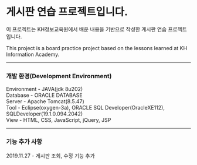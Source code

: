 # 게시판 연습 프로젝트입니다.

이 프로젝트는 KH정보교육원에서 배운 내용을 기반으로 작성한 게시판 연습 프로젝트입니다.

This project is a board practice project based on the lessons learned at KH Information Academy.

<hr>

<h3>개발 환경(Development Environment)</h3>
Environment - JAVA(jdk 8u202) <br>
Database - ORACLE DATABASE <br>
Server - Apache Tomcat(8.5.47) <br>
Tool - Eclipse(oxygen-3a), ORACLE SQL Developer(OracleXE112), SQLDeveloper(19.1.0.094.2042) <br>
View - HTML, CSS, JavaScript, jQuery, JSP

<hr>

<h3>기능 추가 사항</h3>

2019.11.27 - 게시판 조회, 수정 기능 추가
